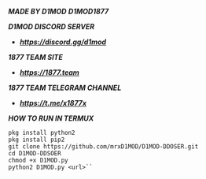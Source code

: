 ***MADE BY D1MOD***
***D1MOD1877***

***D1MOD DISCORD SERVER***
- ***https://discord.gg/d1mod***

***1877 TEAM SITE***
- ***https://1877.team***

***1877 TEAM TELEGRAM CHANNEL***
- ***https://t.me/x1877x***


***HOW TO RUN IN TERMUX***

```pkg install git
pkg install python2
pkg install pip2
git clone https://github.com/mrxD1MOD/D1MOD-DDOSER.git
cd D1MOD-DDSOER
chmod +x D1MOD.py
python2 D1MOD.py <url>``


